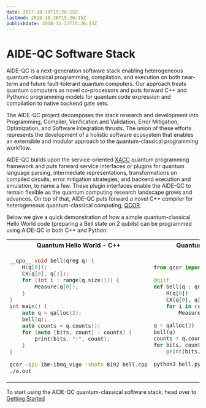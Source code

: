 ```yaml
---
date: 2017-10-19T15:26:15Z
lastmod: 2019-10-26T15:26:15Z
publishdate: 2018-11-23T15:26:15Z
---
```


# AIDE-QC Software Stack
AIDE-QC is a next-generation software stack enabling heterogeneous quantum-classical programming, compilation, and execution on both near-term and future fault-tolerant quantum computers. Our approach treats quantum computers as novel co-processors and puts forward C++ and Pythonic programming models for quantum code expression and compilation to native backend gate sets. 

The AIDE-QC project decomposes the stack research and development into Programming, Compiler, Verification and Validation, Error Mitigation, Optimization, and Software Integration thrusts. The union of these efforts represents the development of a holistic software ecosystem that enables an extensible and modular approach to the quantum-classical programming workflow. 

AIDE-QC builds upon the service-oriented [XACC](background/xacc.md) quantum programming framework and puts forward service interfaces or plugins for quantum language parsing, intermediate representations, transformations on compiled circuits, error mitigation strategies, and backend execution and emulation, to name a few. These plugin interfaces enable the AIDE-QC to remain flexible as the quantum computing research landscape grows and advances. On top of that, AIDE-QC puts forward a novel C++ compiler for heterogeneous quantum-classical computing, [QCOR](background/qcor.md).

Below we give a quick demonstration of how a simple quantum-classical Hello World code (preparing a Bell state on 2 qubits) can be programmed using AIDE-QC in both C++ and Python:
<table>
<tr>
<th>Quantum Hello World - C++</th>
<th>Quantum Hello World - Python</th>
</tr>
<tr>
<td>

```cpp
__qpu__ void bell(qreg q) {
    H(q[0]);
    CX(q[0], q[1]);
    for (int i : range(q.size())) {
        Measure(q[0]);
    }
}
int main() {
    auto q = qalloc(2);
    bell(q);
    auto counts = q.counts();
    for (auto [bits, count] : counts) {
        print(bits, ":", count);
    }
}
```
```sh
qcor -qpu ibm:ibmq_vigo -shots 8192 bell.cpp
./a.out
```
</td>
<td>

```python
from qcor import *

@qjit
def bell(q : qreg):
    H(q[0])
    CX(q[0], q[1])
    for i in range(q.size()):
        Measure(q[i])

q = qalloc(2)
bell(q)
counts = q.counts()
for bits, count : counts.items():
    print(bits, ':', count)

```
```sh
python3 bell.py -qpu qcs:Aspen-8 -shots 1024

``` 
</td>
</tr>
</table>

To start using the AIDE-QC quantum-classical software stack, head over to [Getting Started](getting_started/_index.md)